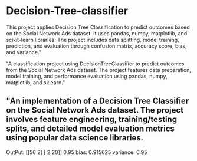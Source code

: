 # Decision-Tree-classifier
This project applies Decision Tree Classification to predict outcomes based on the Social Network Ads dataset. It uses pandas, numpy, matplotlib, and scikit-learn libraries. 
The project includes data splitting, model training, prediction, and evaluation through confusion matrix, accuracy score, bias, and variance."

"A classification project using DecisionTreeClassifier to predict outcomes from the Social Network Ads dataset. The project features data preparation, model training, and performance evaluation using pandas, numpy, matplotlib, and sklearn."

"An implementation of a Decision Tree Classifier on the Social Network Ads dataset. The project involves feature engineering, training/testing splits, and detailed model evaluation metrics using popular data science libraries.
-------------------------------------------------------------------------
OutPut: 
[[56  2]
 [ 2 20]]
0.95
bias: 0.915625
variance: 0.95
